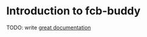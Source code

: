 # Introduction to fcb-buddy

TODO: write [great documentation](http://jacobian.org/writing/what-to-write/)

